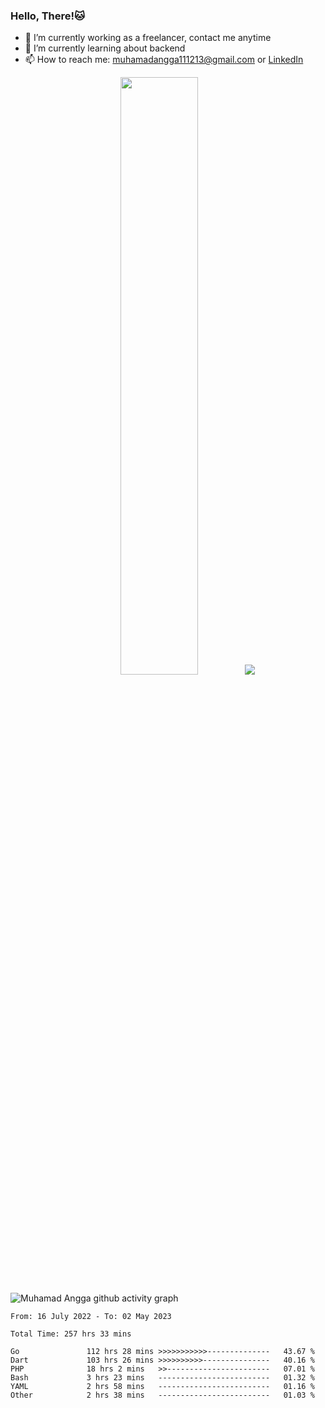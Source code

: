 
### Hello, There!🐱

- 🔭 I’m currently working as a freelancer, contact me anytime
- 🌱 I’m currently learning about backend
- 📫 How to reach me: [muhamadangga111213@gmail.com](mailto:muhamadangga111213@gmail.com) or [LinkedIn](https://www.linkedin.com/in/muhamad-angga)

<p align="center">
    <img width="49.5%" src="https://github-readme-stats.vercel.app/api?username=muhangga&count_private=true&theme=ocean_dark&show_icons=true" />
    &nbsp;
    <img src="https://github-readme-stats.vercel.app/api/top-langs/?username=muhangga&langs_count=8&layout=compact&theme=ocean_dark&show_icons=true" />
</p>

![Muhamad Angga github activity graph](https://github-readme-activity-graph.cyclic.app/graph?username=muhangga&custom_title=Angga&color=708090&theme=github-dark)


<!--START_SECTION:waka-->

```text
From: 16 July 2022 - To: 02 May 2023

Total Time: 257 hrs 33 mins

Go               112 hrs 28 mins >>>>>>>>>>>--------------   43.67 %
Dart             103 hrs 26 mins >>>>>>>>>>---------------   40.16 %
PHP              18 hrs 2 mins   >>-----------------------   07.01 %
Bash             3 hrs 23 mins   -------------------------   01.32 %
YAML             2 hrs 58 mins   -------------------------   01.16 %
Other            2 hrs 38 mins   -------------------------   01.03 %
```

<!--END_SECTION:waka-->
